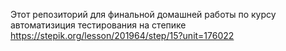 Этот репозиторий для финальной домашней работы по курсу автоматизиция тестирования на степике 
https://stepik.org/lesson/201964/step/15?unit=176022
